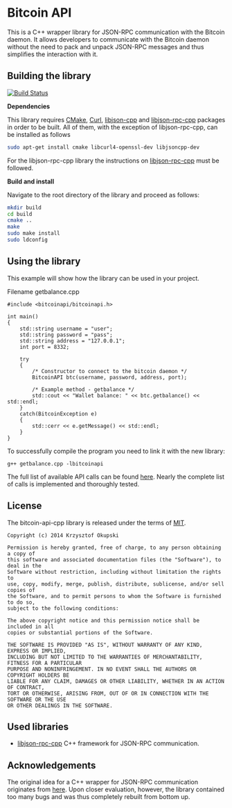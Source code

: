 Bitcoin API
===========

This is a C++ wrapper library for JSON-RPC communication with the Bitcoin daemon. It allows developers to communicate with the Bitcoin daemon without the need to pack and unpack JSON-RPC messages and thus simplifies the interaction with it.

Building the library
--------------------

[![Build Status](https://travis-ci.org/minium/bitcoin-api-cpp.svg?branch=master)](https://travis-ci.org/minium/bitcoin-api-cpp)

**Dependencies**

This library requires [CMake](http://www.cmake.org/cmake/resources/software.html), [Curl](http://curl.haxx.se/libcurl/), [libjson-cpp](https://github.com/open-source-parsers/jsoncpp) and [libjson-rpc-cpp](https://github.com/cinemast/libjson-rpc-cpp) packages in order to be built. All of them, with the exception of libjson-rpc-cpp, can be installed as follows

```sh
sudo apt-get install cmake libcurl4-openssl-dev libjsoncpp-dev
```

For the libjson-rpc-cpp library the instructions on [libjson-rpc-cpp](https://github.com/cinemast/libjson-rpc-cpp) must be followed.

**Build and install**

Navigate to the root directory of the library and proceed as follows:

```sh
mkdir build
cd build
cmake ..
make
sudo make install
sudo ldconfig
```

Using the library
-----------------
This example will show how the library can be used in your project. 

Filename getbalance.cpp

```
#include <bitcoinapi/bitcoinapi.h>

int main()
{
    std::string username = "user";
    std::string password = "pass";
    std::string address = "127.0.0.1";
    int port = 8332;

    try
    {
        /* Constructor to connect to the bitcoin daemon */
        BitcoinAPI btc(username, password, address, port);

        /* Example method - getbalance */
        std::cout << "Wallet balance: " << btc.getbalance() << std::endl;
    }
    catch(BitcoinException e)
    {
        std::cerr << e.getMessage() << std::endl;
    }
}
```

To successfully compile the program you need to link it with the new library:
```
g++ getbalance.cpp -lbitcoinapi
```

The full list of available API calls can be found [here](https://en.bitcoin.it/wiki/Original_Bitcoin_client/API_calls_list). Nearly the complete list of calls is implemented and thoroughly tested.

License
-------

The bitcoin-api-cpp library is released under the terms of [MIT](http://en.wikipedia.org/wiki/MIT_License).

```
Copyright (c) 2014 Krzysztof Okupski

Permission is hereby granted, free of charge, to any person obtaining a copy of 
this software and associated documentation files (the "Software"), to deal in the 
Software without restriction, including without limitation the rights to 
use, copy, modify, merge, publish, distribute, sublicense, and/or sell copies of 
the Software, and to permit persons to whom the Software is furnished to do so, 
subject to the following conditions:

The above copyright notice and this permission notice shall be included in all 
copies or substantial portions of the Software.

THE SOFTWARE IS PROVIDED "AS IS", WITHOUT WARRANTY OF ANY KIND, EXPRESS OR IMPLIED, 
INCLUDING BUT NOT LIMITED TO THE WARRANTIES OF MERCHANTABILITY, FITNESS FOR A PARTICULAR 
PURPOSE AND NONINFRINGEMENT. IN NO EVENT SHALL THE AUTHORS OR COPYRIGHT HOLDERS BE 
LIABLE FOR ANY CLAIM, DAMAGES OR OTHER LIABILITY, WHETHER IN AN ACTION OF CONTRACT, 
TORT OR OTHERWISE, ARISING FROM, OUT OF OR IN CONNECTION WITH THE SOFTWARE OR THE USE 
OR OTHER DEALINGS IN THE SOFTWARE.
```

Used libraries
--------------
- [libjson-rpc-cpp](https://github.com/cinemast/libjson-rpc-cpp) C++ framework for JSON-RPC communication.

Acknowledgements
----------------
The original idea for a C++ wrapper for JSON-RPC communication originates from [here](https://github.com/mmgrant73/bitcoinapi). Upon closer evaluation, however, the library contained too many bugs and was thus completely rebuilt from bottom up.
